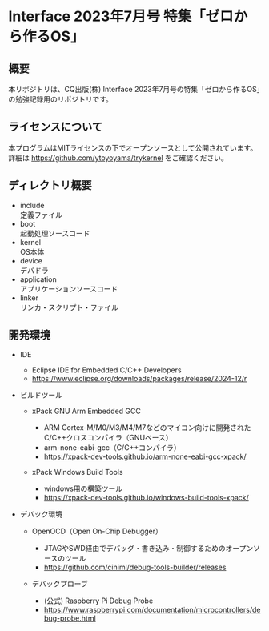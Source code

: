 # Interface 2023年7月号 特集「ゼロから作るOS」

## 概要
本リポジトリは、CQ出版(株) Interface 2023年7月号の特集「ゼロから作るOS」の勉強記録用のリポジトリです。

## ライセンスについて

本プログラムはMITライセンスの下でオープンソースとして公開されています。</br>
詳細は <https://github.com/ytoyoyama/trykernel> をご確認ください。

## ディレクトリ概要
- include</br>
定義ファイル
- boot</br>
起動処理ソースコード
- kernel</br>
OS本体
- device</br>
デバドラ
- application</br>
アプリケーションソースコード
- linker</br>
リンカ・スクリプト・ファイル

## 開発環境
- IDE
  - Eclipse IDE for Embedded C/C++ Developers
  - <https://www.eclipse.org/downloads/packages/release/2024-12/r>

- ビルドツール
  - xPack GNU Arm Embedded GCC
    - ARM Cortex-M/M0/M3/M4/M7などのマイコン向けに開発されたC/C++クロスコンパイラ（GNUベース）
    - arm-none-eabi-gcc（C/C++コンパイラ）
    - <https://xpack-dev-tools.github.io/arm-none-eabi-gcc-xpack/>

  - xPack Windows Build Tools
    - windows用の構築ツール
    - <https://xpack-dev-tools.github.io/windows-build-tools-xpack/>

- デバック環境
  - OpenOCD（Open On-Chip Debugger）
    - JTAGやSWD経由でデバッグ・書き込み・制御するためのオープンソースのツール
    - <https://github.com/ciniml/debug-tools-builder/releases>

  - デバックプローブ
    - (公式) Raspberry Pi Debug Probe
    - <https://www.raspberrypi.com/documentation/microcontrollers/debug-probe.html>
